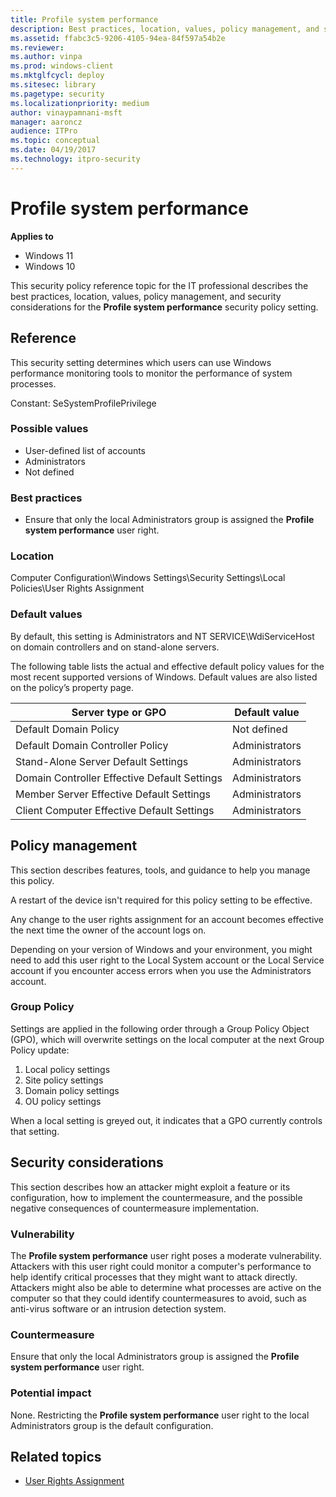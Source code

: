 ```yaml
---
title: Profile system performance 
description: Best practices, location, values, policy management, and security considerations for the security policy setting, Profile system performance.
ms.assetid: ffabc3c5-9206-4105-94ea-84f597a54b2e
ms.reviewer: 
ms.author: vinpa
ms.prod: windows-client
ms.mktglfcycl: deploy
ms.sitesec: library
ms.pagetype: security
ms.localizationpriority: medium
author: vinaypamnani-msft
manager: aaroncz
audience: ITPro
ms.topic: conceptual
ms.date: 04/19/2017
ms.technology: itpro-security
---
```


# Profile system performance

**Applies to**
-   Windows 11
-   Windows 10

This security policy reference topic for the IT professional describes the best practices, location, values, policy management, and security considerations for the **Profile system performance** security policy setting.

## Reference

This security setting determines which users can use Windows performance monitoring tools to monitor the performance of system processes.

Constant: SeSystemProfilePrivilege

### Possible values

-   User-defined list of accounts
-   Administrators
-   Not defined

### Best practices

-   Ensure that only the local Administrators group is assigned the **Profile system performance** user right.

### Location

Computer Configuration\\Windows Settings\\Security Settings\\Local Policies\\User Rights Assignment

### Default values

By default, this setting is Administrators and NT SERVICE\WdiServiceHost on domain controllers and on stand-alone servers.

The following table lists the actual and effective default policy values for the most recent supported versions of Windows. Default values are also listed on the policy’s property page.

| Server type or GPO | Default value |
| - | - |
| Default Domain Policy| Not defined| 
| Default Domain Controller Policy | Administrators| 
| Stand-Alone Server Default Settings | Administrators| 
| Domain Controller Effective Default Settings | Administrators| 
| Member Server Effective Default Settings | Administrators| 
| Client Computer Effective Default Settings | Administrators| 
 
## Policy management

This section describes features, tools, and guidance to help you manage this policy.

A restart of the device isn't required for this policy setting to be effective.

Any change to the user rights assignment for an account becomes effective the next time the owner of the account logs on.

Depending on your version of Windows and your environment, you might need to add this user right to the Local System account or the Local Service account if you encounter access errors when you use the Administrators account.

### Group Policy

Settings are applied in the following order through a Group Policy Object (GPO), which will overwrite settings on the local computer at the next Group Policy update:

1.  Local policy settings
2.  Site policy settings
3.  Domain policy settings
4.  OU policy settings

When a local setting is greyed out, it indicates that a GPO currently controls that setting.

## Security considerations

This section describes how an attacker might exploit a feature or its configuration, how to implement the countermeasure, and the possible negative consequences of countermeasure implementation.

### Vulnerability

The **Profile system performance** user right poses a moderate vulnerability. Attackers with this user right could monitor a computer's performance to help identify critical processes that they might want to attack directly. Attackers might also be able to determine what processes are active on the computer so that they could identify countermeasures to avoid, such as anti-virus software or an intrusion detection system.

### Countermeasure

Ensure that only the local Administrators group is assigned the **Profile system performance** user right.

### Potential impact

None. Restricting the **Profile system performance** user right to the local Administrators group is the default configuration.

## Related topics

- [User Rights Assignment](user-rights-assignment.md)
